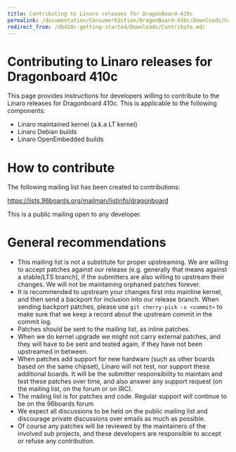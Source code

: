 ```yaml
---
title: Contributing to Linaro releases for DragonBoard-410c
permalink: /documentation/ConsumerEdition/DragonBoard-410c/Downloads/Contribute.md.html
redirect_from: /db410c-getting-started/Downloads/Contribute.md/
---
```

# Contributing to Linaro releases for Dragonboard 410c

This page provides instructions for developers willing to contribute to the Linaro releases for Dragonboard 410c. This is applicable to the following components:
* Linaro maintained kernel (a.k.a LT kernel)
* Linaro Debian builds
* Linaro OpenEmbedded builds

# How to contribute

The following mailing list has been created to contributions:

https://lists.96boards.org/mailman/listinfo/dragonboard

This is a public mailing open to any developer.

# General recommendations

* This mailing list is not a substitute for proper upstreaming. We are willing to accept patches against our release (e.g. generally that means against a stable/LTS branch), if the submitters are also willing to upstream their changes. We will not be maintaining orphaned patches forever.
* It is recommended to upstream your changes first into mainline kernel, and then send a backport for inclusion into our release branch. When sending backport patches, please use `git cherry-pick -x <commit>` to make sure that we keep a record about the upstream commit in the commit log.
* Patches should be sent to the mailing list, as inline patches.
* When we do kernel upgrade we might not carry external patches, and they will have to be sent and tested again, if they have not been upstreamed in between.
* When patches add support for new hardware (such as other boards based on the same chipset), Linaro will not test, nor support these additional boards. It will be the submitter responsibility to maintain and test these patches over time, and also answer any support request (on the mailing list, on the forum or on IRC).
* The mailing list is for patches and code. Regular support will continue to be on the 96boards forum
* We expect all discussions to be held on the public mailing list and discourage private discussions over emails as much as possible.
* Of course any patches will be reviewed by the maintainers of the involved sub projects, and these developers are responsible to accept or refuse any contribution.
